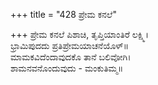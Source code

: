 +++
title = "428 ಪ್ರೇಮ ಕನಲೆ"

+++
ಪ್ರೇಮ ಕನಲೆ ಪಿಶಾಚಿ, ತೃಪ್ತಿಯಾಂತಿರೆ ಲಕ್ಷ್ಮಿ।  
ಭ್ರಾಮಿಪುದದು ಪ್ರತಿಪ್ರೇಮಯಾಚನೆಯೊಳ್॥  
ಮಾಮಕವಿದೆಂದಾವುದಕೊ ತಾನೆ ಬಲಿವೋಗಿ।  
ಶಾಮನವನೊಂದುವುದು - ಮಂಕುತಿಮ್ಮ॥  
